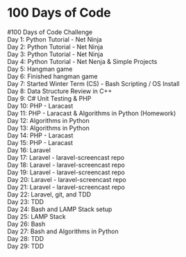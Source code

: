 # 100 Days of Code

#100 Days of Code Challenge  
Day 1: Python Tutorial - Net Ninja  
Day 2: Python Tutorial - Net Ninja  
Day 3: Python Tutorial - Net Ninja  
Day 4: Python Tutorial - Net Nenja & Simple Projects  
Day 5: Hangman game  
Day 6: Finished hangman game  
Day 7: Started Winter Term (CS) - Bash Scripting / OS Install  
Day 8: Data Structure Review in C++  
Day 9: C# Unit Testing & PHP  
Day 10: PHP - Laracast  
Day 11: PHP - Laracast & Algorithms in Python (Homework)  
Day 12: Algorithms in Python  
Day 13: Algorithms in Python  
Day 14: PHP - Laracast  
Day 15: PHP - Laracast  
Day 16: Laravel  
Day 17: Laravel - laravel-screencast repo  
Day 18: Laravel - laravel-screencast repo  
Day 19: Laravel - laravel-screencast repo  
Day 20: Laravel - laravel-screencast repo    
Day 21: Laravel - laravel-screencast repo  
Day 22: Laravel, git, and TDD  
Day 23: TDD  
Day 24: Bash and LAMP Stack setup  
Day 25: LAMP Stack  
Day 26: Bash  
Day 27: Bash and Algorithms in Python  
Day 28: TDD  
Day 29: TDD   

